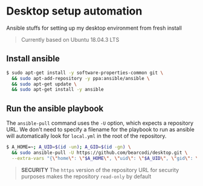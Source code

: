 # Desktop setup automation

Ansible stuffs for setting up my desktop environment from fresh install

> Currently based on Ubuntu 18.04.3 LTS

## Install ansible

```bash
$ sudo apt-get install -y software-properties-common git \
  && sudo apt-add-repository -y ppa:ansible/ansible \
  && sudo apt-get update \
  && sudo apt-get install -y ansible
```

## Run the ansible playbook

The `ansible-pull` command uses the `-U` option, which expects a repository URL. We don't need to specify a filename for the playbook to run as ansible will automatically look for `local.yml` in the root of the repository.

```bash
$ A_HOME=~; A_UID=$(id -un); A_GID=$(id -gn) \
  && sudo ansible-pull -U https://github.com/bearcodi/desktop.git \
  --extra-vars "{\"home\": \"$A_HOME\", \"uid\": \"$A_UID\", \"gid\": \"$A_GID\"}"
```

> **SECURITY** The `https` version of the repository URL for security purposes makes the repository `read-only` by default
